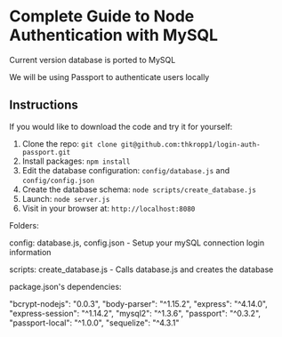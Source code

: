 # Complete Guide to Node Authentication with MySQL


Current version database is ported to MySQL

We will be using Passport to authenticate users locally 

## Instructions

If you would like to download the code and try it for yourself:

1. Clone the repo: `git clone git@github.com:thkropp1/login-auth-passport.git`
1. Install packages: `npm install`
1. Edit the database configuration: `config/database.js` and `config/config.json`
1. Create the database schema: `node scripts/create_database.js`
1. Launch: `node server.js`
1. Visit in your browser at: `http://localhost:8080`

Folders:

config: database.js, config.json - Setup your mySQL connection login information

scripts: create_database.js - Calls database.js and creates the database


package.json's dependencies:

"bcrypt-nodejs": "0.0.3",
"body-parser": "^1.15.2",
"express": "^4.14.0",
"express-session": "^1.14.2",
"mysql2": "^1.3.6",
"passport": "^0.3.2",
"passport-local": "^1.0.0",
"sequelize": "^4.3.1"


